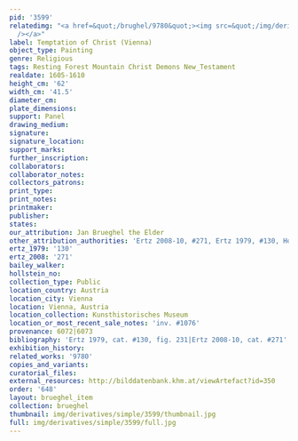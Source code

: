 ```yaml
---
pid: '3599'
relatedimg: "<a href=&quot;/brughel/9780&quot;><img src=&quot;/img/derivatives/simple/9780/thumbnail.jpg&quot;
  /></a>"
label: Temptation of Christ (Vienna)
object_type: Painting
genre: Religious
tags: Resting Forest Mountain Christ Demons New_Testament
realdate: 1605-1610
height_cm: '62'
width_cm: '41.5'
diameter_cm: 
plate_dimensions: 
support: Panel
drawing_medium: 
signature: 
signature_location: 
support_marks: 
further_inscription: 
collaborators: 
collaborator_notes: 
collectors_patrons: 
print_type: 
print_notes: 
printmaker: 
publisher: 
states: 
our_attribution: Jan Brueghel the Elder
other_attribution_authorities: 'Ertz 2008-10, #271, Ertz 1979, #130, Honig database'
ertz_1979: '130'
ertz_2008: '271'
bailey_walker: 
hollstein_no: 
collection_type: Public
location_country: Austria
location_city: Vienna
location: Vienna, Austria
location_collection: Kunsthistorisches Museum
location_or_most_recent_sale_notes: 'inv. #1076'
provenance: 6072|6073
bibliography: 'Ertz 1979, cat. #130, fig. 231|Ertz 2008-10, cat. #271'
exhibition_history: 
related_works: '9780'
copies_and_variants: 
curatorial_files: 
external_resources: http://bilddatenbank.khm.at/viewArtefact?id=350
order: '648'
layout: brueghel_item
collection: brueghel
thumbnail: img/derivatives/simple/3599/thumbnail.jpg
full: img/derivatives/simple/3599/full.jpg
---
```

